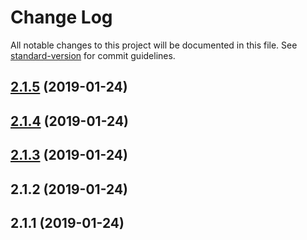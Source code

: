 # Change Log

All notable changes to this project will be documented in this file. See [standard-version](https://github.com/conventional-changelog/standard-version) for commit guidelines.

<a name="2.1.5"></a>
## [2.1.5](https://github.com/uncleseneca/next-css/compare/v2.1.4...v2.1.5) (2019-01-24)



<a name="2.1.4"></a>
## [2.1.4](https://github.com/uncleseneca/next-css/compare/v2.1.3...v2.1.4) (2019-01-24)



<a name="2.1.3"></a>
## [2.1.3](https://github.com/uncleseneca/next-css/compare/v2.1.2...v2.1.3) (2019-01-24)



<a name="2.1.2"></a>
## 2.1.2 (2019-01-24)



<a name="2.1.1"></a>
## 2.1.1 (2019-01-24)
